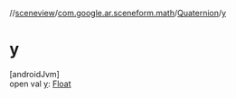//[sceneview](../../../index.md)/[com.google.ar.sceneform.math](../index.md)/[Quaternion](index.md)/[y](y.md)

# y

[androidJvm]\
open val [y](y.md): [Float](https://kotlinlang.org/api/latest/jvm/stdlib/kotlin/-float/index.html)
